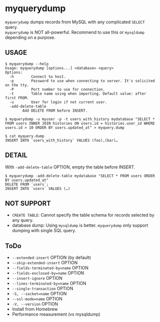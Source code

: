 # myquerydump
`myquerydump` dumps records from MySQL with any complicated `SELECT` query.  
`myquerydump` is NOT all-powerful. Recommend to use this or `mysqldump` depending on a purpose.

## USAGE
```
$ myquerydump --help
Usage: myquerydump [options...] <database> <query>
Options:
  -h		Connect to host.
  -p		Password to use when connecting to server. It's solicited on the tty.
  -P		Port number to use for connection.
  -t		Table name using when importing. Default value: after first FROM.
  -u		User for login if not current user.
  -add-delete-table
		Add DELETE FROM before INSERT.

$ myquerydump -u myuser -p -t users_with_history mydatabase "SELECT * FROM users INNER JOIN histories ON users.id = histories.user_id WHERE users.id > 10 ORDER BY users.updated_at" > myquery.dump

$ cat myquery.dump
INSERT INTO `users_with_history` VALUES (foo),(bar)…
```

## DETAIL
With `-add-delete-table` OPTION, empty the table before INSERT.
```
$ myquerydump -add-delete-table mydatabase "SELECT * FROM users ORDER BY users.updated_at"
DELETE FROM `users`;
INSERT INTO `users` VALUES (…)
```
## NOT SUPPORT
* `CREATE TABLE`: Cannot specify the table schema for records selected by any query.
* database dump: Using `mysqldump` is better. `myquerydump` only support dumping with single SQL query.

## ToDo
* `--extended-insert` OPTION (by default)
* `--skip-extended-insert` OPTION
* `--fields-terminated-by=name` OPTION
* `--fields-enclosed-by=name` OPTION
* `--insert-ignore` OPTION
* `--lines-terminated-by=name` OPTION
* `--single-transaction` OPTION
* `-S, --socket=name` OPTION
* `--ssl-mode=name` OPTION
* `-V, --version` OPTION
* Install from Homebrew
* Performance measurement (vs mysqldump)
